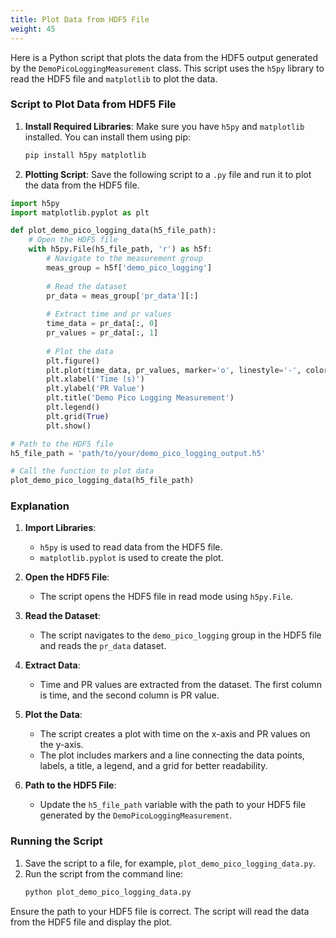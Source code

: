 ```yaml
---
title: Plot Data from HDF5 File
weight: 45
---
```



Here is a Python script that plots the data from the HDF5 output generated by the `DemoPicoLoggingMeasurement` class. This script uses the `h5py` library to read the HDF5 file and `matplotlib` to plot the data.

### Script to Plot Data from HDF5 File

1. **Install Required Libraries**:
   Make sure you have `h5py` and `matplotlib` installed. You can install them using pip:
   ```sh
   pip install h5py matplotlib
   ```

2. **Plotting Script**:
   Save the following script to a `.py` file and run it to plot the data from the HDF5 file.

```python
import h5py
import matplotlib.pyplot as plt

def plot_demo_pico_logging_data(h5_file_path):
    # Open the HDF5 file
    with h5py.File(h5_file_path, 'r') as h5f:
        # Navigate to the measurement group
        meas_group = h5f['demo_pico_logging']
        
        # Read the dataset
        pr_data = meas_group['pr_data'][:]
        
        # Extract time and pr values
        time_data = pr_data[:, 0]
        pr_values = pr_data[:, 1]
        
        # Plot the data
        plt.figure()
        plt.plot(time_data, pr_values, marker='o', linestyle='-', color='b', label='PR Value')
        plt.xlabel('Time (s)')
        plt.ylabel('PR Value')
        plt.title('Demo Pico Logging Measurement')
        plt.legend()
        plt.grid(True)
        plt.show()

# Path to the HDF5 file
h5_file_path = 'path/to/your/demo_pico_logging_output.h5'

# Call the function to plot data
plot_demo_pico_logging_data(h5_file_path)
```

### Explanation

1. **Import Libraries**:
   - `h5py` is used to read data from the HDF5 file.
   - `matplotlib.pyplot` is used to create the plot.

2. **Open the HDF5 File**:
   - The script opens the HDF5 file in read mode using `h5py.File`.

3. **Read the Dataset**:
   - The script navigates to the `demo_pico_logging` group in the HDF5 file and reads the `pr_data` dataset.

4. **Extract Data**:
   - Time and PR values are extracted from the dataset. The first column is time, and the second column is PR value.

5. **Plot the Data**:
   - The script creates a plot with time on the x-axis and PR values on the y-axis.
   - The plot includes markers and a line connecting the data points, labels, a title, a legend, and a grid for better readability.

6. **Path to the HDF5 File**:
   - Update the `h5_file_path` variable with the path to your HDF5 file generated by the `DemoPicoLoggingMeasurement`.

### Running the Script

1. Save the script to a file, for example, `plot_demo_pico_logging_data.py`.
2. Run the script from the command line:
   ```sh
   python plot_demo_pico_logging_data.py
   ```

Ensure the path to your HDF5 file is correct. The script will read the data from the HDF5 file and display the plot.